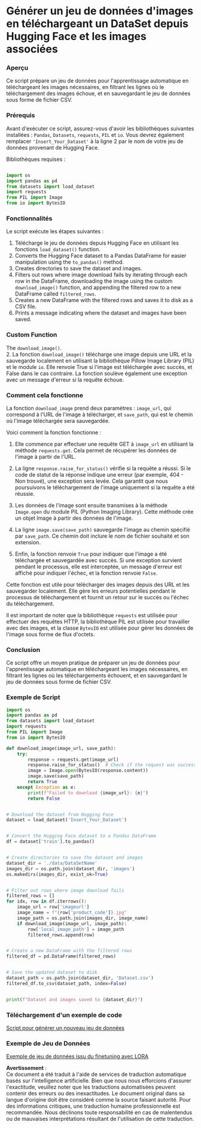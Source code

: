 # Générer un jeu de données d'images en téléchargeant un DataSet depuis Hugging Face et les images associées

### Aperçu

Ce script prépare un jeu de données pour l'apprentissage automatique en téléchargeant les images nécessaires, en filtrant les lignes où le téléchargement des images échoue, et en sauvegardant le jeu de données sous forme de fichier CSV.

### Prérequis

Avant d'exécuter ce script, assurez-vous d'avoir les bibliothèques suivantes installées : `Pandas`, `Datasets`, `requests`, `PIL` et `io`. Vous devrez également remplacer `'Insert_Your_Dataset'` à la ligne 2 par le nom de votre jeu de données provenant de Hugging Face.

Bibliothèques requises :

```python

import os
import pandas as pd
from datasets import load_dataset
import requests
from PIL import Image
from io import BytesIO
```

### Fonctionnalités

Le script exécute les étapes suivantes :

1. Télécharge le jeu de données depuis Hugging Face en utilisant les fonctions `load_dataset()` function.
2. Converts the Hugging Face dataset to a Pandas DataFrame for easier manipulation using the `to_pandas()` method.
3. Creates directories to save the dataset and images.
4. Filters out rows where image download fails by iterating through each row in the DataFrame, downloading the image using the custom `download_image()` function, and appending the filtered row to a new DataFrame called `filtered_rows`.
5. Creates a new DataFrame with the filtered rows and saves it to disk as a CSV file.
6. Prints a message indicating where the dataset and images have been saved.

### Custom Function

The `download_image()`.  
2. La fonction `download_image()` télécharge une image depuis une URL et la sauvegarde localement en utilisant la bibliothèque Pillow Image Library (PIL) et le module `io`. Elle renvoie True si l'image est téléchargée avec succès, et False dans le cas contraire. La fonction soulève également une exception avec un message d'erreur si la requête échoue.

### Comment cela fonctionne

La fonction `download_image` prend deux paramètres : `image_url`, qui correspond à l'URL de l'image à télécharger, et `save_path`, qui est le chemin où l'image téléchargée sera sauvegardée.

Voici comment la fonction fonctionne :

1. Elle commence par effectuer une requête GET à `image_url` en utilisant la méthode `requests.get`. Cela permet de récupérer les données de l'image à partir de l'URL.

2. La ligne `response.raise_for_status()` vérifie si la requête a réussi. Si le code de statut de la réponse indique une erreur (par exemple, 404 - Non trouvé), une exception sera levée. Cela garantit que nous poursuivons le téléchargement de l'image uniquement si la requête a été réussie.

3. Les données de l'image sont ensuite transmises à la méthode `Image.open` du module PIL (Python Imaging Library). Cette méthode crée un objet Image à partir des données de l'image.

4. La ligne `image.save(save_path)` sauvegarde l'image au chemin spécifié par `save_path`. Ce chemin doit inclure le nom de fichier souhaité et son extension.

5. Enfin, la fonction renvoie `True` pour indiquer que l'image a été téléchargée et sauvegardée avec succès. Si une exception survient pendant le processus, elle est interceptée, un message d'erreur est affiché pour indiquer l'échec, et la fonction renvoie `False`.

Cette fonction est utile pour télécharger des images depuis des URL et les sauvegarder localement. Elle gère les erreurs potentielles pendant le processus de téléchargement et fournit un retour sur le succès ou l'échec du téléchargement.

Il est important de noter que la bibliothèque `requests` est utilisée pour effectuer des requêtes HTTP, la bibliothèque PIL est utilisée pour travailler avec des images, et la classe `BytesIO` est utilisée pour gérer les données de l'image sous forme de flux d'octets.

### Conclusion

Ce script offre un moyen pratique de préparer un jeu de données pour l'apprentissage automatique en téléchargeant les images nécessaires, en filtrant les lignes où les téléchargements échouent, et en sauvegardant le jeu de données sous forme de fichier CSV.

### Exemple de Script

```python
import os
import pandas as pd
from datasets import load_dataset
import requests
from PIL import Image
from io import BytesIO

def download_image(image_url, save_path):
    try:
        response = requests.get(image_url)
        response.raise_for_status()  # Check if the request was successful
        image = Image.open(BytesIO(response.content))
        image.save(save_path)
        return True
    except Exception as e:
        print(f"Failed to download {image_url}: {e}")
        return False


# Download the dataset from Hugging Face
dataset = load_dataset('Insert_Your_Dataset')


# Convert the Hugging Face dataset to a Pandas DataFrame
df = dataset['train'].to_pandas()


# Create directories to save the dataset and images
dataset_dir = './data/DataSetName'
images_dir = os.path.join(dataset_dir, 'images')
os.makedirs(images_dir, exist_ok=True)


# Filter out rows where image download fails
filtered_rows = []
for idx, row in df.iterrows():
    image_url = row['imageurl']
    image_name = f"{row['product_code']}.jpg"
    image_path = os.path.join(images_dir, image_name)
    if download_image(image_url, image_path):
        row['local_image_path'] = image_path
        filtered_rows.append(row)


# Create a new DataFrame with the filtered rows
filtered_df = pd.DataFrame(filtered_rows)


# Save the updated dataset to disk
dataset_path = os.path.join(dataset_dir, 'Dataset.csv')
filtered_df.to_csv(dataset_path, index=False)


print(f"Dataset and images saved to {dataset_dir}")
```

### Téléchargement d'un exemple de code 
[Script pour générer un nouveau jeu de données](../../../../code/04.Finetuning/generate_dataset.py)

### Exemple de Jeu de Données
[Exemple de jeu de données issu du finetuning avec LORA](../../../../code/04.Finetuning/olive-ort-example/dataset/dataset-classification.json)

**Avertissement** :  
Ce document a été traduit à l'aide de services de traduction automatique basés sur l'intelligence artificielle. Bien que nous nous efforcions d'assurer l'exactitude, veuillez noter que les traductions automatisées peuvent contenir des erreurs ou des inexactitudes. Le document original dans sa langue d'origine doit être considéré comme la source faisant autorité. Pour des informations critiques, une traduction humaine professionnelle est recommandée. Nous déclinons toute responsabilité en cas de malentendus ou de mauvaises interprétations résultant de l'utilisation de cette traduction.